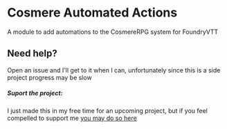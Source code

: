 # Cosmere Automated Actions
A module to add automations to the CosmereRPG system for FoundryVTT

## Need help?
Open an issue and I'll get to it when I can, unfortunately since this is a side project progress may be slow

##### Suport the project:

I just made this in my free time for an upcoming project, but if you feel compelled to support me [you may do so here](https://streamelements.com/cyprian01/tip)